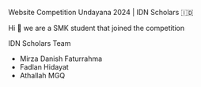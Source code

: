 Website Competition Undayana 2024 | IDN Scholars 🇮🇩

Hi 👋 we are a SMK student that joined the competition 

IDN Scholars Team
- Mirza Danish Faturrahma
- Fadlan Hidayat
- Athallah MGQ
